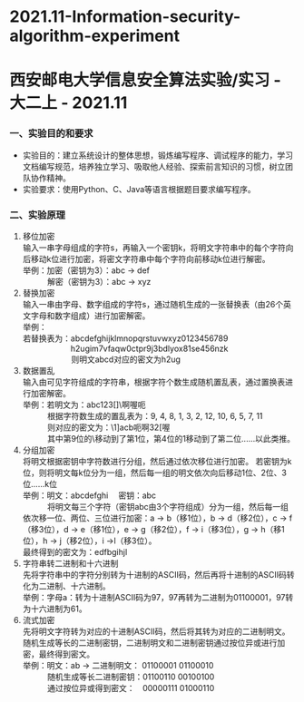 # 2021.11-Information-security-algorithm-experiment
# 西安邮电大学信息安全算法实验/实习 - 大二上 - 2021.11

### 一、实验目的和要求
- 实验目的：建立系统设计的整体思想，锻炼编写程序、调试程序的能力，学习文档编写规范，培养独立学习、吸取他人经验、探索前言知识的习惯，树立团队协作精神。
- 实验要求：使用Python、C、Java等语言根据题目要求编写程序。

### 二、实验原理
1. 移位加密<br>
输入一串字母组成的字符s，再输入一个密钥k，将明文字符串中的每个字符向后移动k位进行加密，将密文字符串中每个字符向前移动k位进行解密。<br>
举例：加密（密钥为3）：abc -> def<br>
&emsp;&emsp;&ensp;&nbsp;&nbsp;解密（密钥为3）：abc -> xyz
2. 替换加密<br>
输入一串由字母、数字组成的字符s，通过随机生成的一张替换表（由26个英文字母和数字组成）进行加密解密。<br>
举例：<br>若替换表为：abcdefghijklmnopqrstuvwxyz0123456789<br>
&emsp;&emsp;&emsp;&emsp;&emsp;&emsp;h2ugim7vfaqw0ctpr9j3bdlyox81se456nzk
     <br>&emsp;&emsp;&emsp;&emsp;&emsp;&ensp;&nbsp; 则明文abcd对应的密文为h2ug
3. 数据置乱<br>
输入由可见字符组成的字符串，根据字符个数生成随机置乱表，通过置换表进行加密解密。<br>
举例：若明文为：abc123[]\啊喔呃<br>
      &emsp;&emsp;&ensp;&nbsp;&nbsp;根据字符数生成的置乱表为：9, 4, 8, 1, 3, 2, 12, 10, 6, 5, 7, 11<br>
      &emsp;&emsp;&ensp;&nbsp;&nbsp;则对应的密文为：\1]acb呃啊32[喔<br>
&emsp;&emsp;&ensp;&nbsp;&nbsp;其中第9位的\移动到了第1位，第4位的1移动到了第二位......以此类推。
4. 分组加密<br>
将明文根据密钥中字符数进行分组，然后通过依次移位进行加密。
若密钥为k位，则将明文每k位分为一组，然后每一组的明文依次向后移动1位、2位、3位......k位<br>
举例：明文：abcdefghi  &emsp;密钥：abc<br>
&emsp;&emsp;&ensp;&nbsp;&nbsp;将明文每三个字符（密钥abc由3个字符组成）分为一组，然后每一组依次移一位、两位、三位进行加密：a -> b（移1位），b -> d（移2位），c -> f（移3位），d -> e（移1位），e -> g（移2位），f -> i（移3位），g -> h（移1位），h -> j（移2位），i ->l（移3位）。<br>
最终得到的密文为：edfbgihjl
5. 字符串转二进制和十六进制<br>
先将字符串中的字符分别转为十进制的ASCII码，然后再将十进制的ASCII码转化为二进制、十六进制。<br>
举例：字母a：转为十进制ASCII码为97，97再转为二进制为01100001，97转为十六进制为61。
6. 流式加密<br>
先将明文字符转为对应的十进制ASCII码，然后将其转为对应的二进制明文。随机生成等长的二进制密钥，二进制明文和二进制密钥通过按位异或进行加密，最终得到密文。<br>
举例：明文：ab  ->  二进制明文：&nbsp;01100001 01100010<br>
&emsp;&emsp;&ensp;&nbsp;&nbsp;随机生成等长二进制密钥：01100110 00100100<br>
&emsp;&emsp;&ensp;&nbsp;&nbsp;通过按位异或得到密文：&emsp;00000111 01000110
